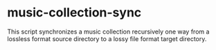 # music-collection-sync
This script synchronizes a music collection recursively one way from a lossless format source directory to a lossy file format target directory.
